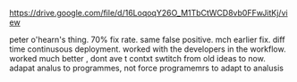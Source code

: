 https://drive.google.com/file/d/16LoqoqY26O_M1TbCtWCD8vb0FFwJitKj/view


peter o'hearn's thing. 70% fix rate. same false positive. mch earlier fix. diff time continusous deployment. worked with the developers in the workflow. worked much better , dont ave t contxt swtitch from old ideas to now. adapat analus to programmes, not force programemrs to adapt to analusis

